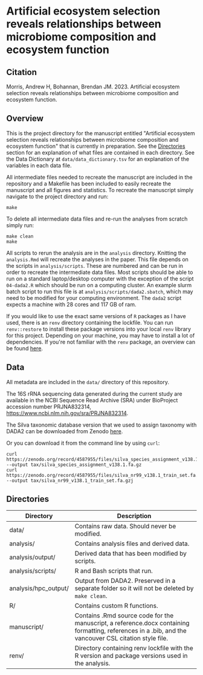 # Artificial ecosystem selection reveals relationships between microbiome composition and ecosystem function

## Citation

Morris, Andrew H, Bohannan, Brendan JM. 2023. Artificial ecosystem selection
reveals relationships between microbiome composition and ecosystem function. 

## Overview

This is the project directory for the manuscript entitled "Artificial ecosystem
selection reveals relationships between microbiome composition and ecosystem
function" that is currently in preparation. See the [Directories](#directories)
section for an explanation of what files are contained in each directory. See
the Data Dictionary at `data/data_dictionary.tsv` for an explanation of the
variables in each data file.

All intermediate files needed to recreate the manuscript are included in the
repository and a Makefile has been included to easily recreate the manuscript
and all figures and statistics. To recreate the manuscript simply navigate to
the project directory and run:

```
make
```

To delete all intermediate data files and re-run the analyses from scratch
simply run:

```
make clean
make
```

All scripts to rerun the analysis are in the `analysis` directory. Knitting the
`analysis.Rmd` will recreate the analyses in the paper. This file depends on
the scripts in `analysis/scripts`. These are numbered and can be run in order
to recreate the intermediate data files. Most scripts should be able to run on
a standard laptop/desktop computer with the exception of the script
`04-dada2.R` which should be run on a computing cluster. An example slurm batch
script to run this file is at `analysis/scripts/dada2.sbatch`, which may need
to be modified for your computing environment. The `dada2` script expects a
machine with 28 cores and 117 GB of ram.

If you would like to use the exact same versions of `R` packages as I have
used, there is an `renv` directory containing the lockfile. You can run
`renv::restore` to install these package versions into your local `renv`
library for this project. Depending on your machine, you may have to install a
lot of dependencies. If you're not familiar with the `renv` package, an
overview can be found [here](https://rstudio.github.io/renv/).

## Data

All metadata are included in the `data/` directory of this repository.

The 16S rRNA sequencing data generated during the current study are available
in the NCBI Sequence Read Archive (SRA) under BioProject accession number
PRJNA832314, https://www.ncbi.nlm.nih.gov/sra/PRJNA832314.

The Silva taxonomic database version that we used to assign taxonomy with DADA2
can be downloaded from Zenodo [here](https://zenodo.org/record/4587955).

Or you can download it from the command line by using `curl`:

```
curl https://zenodo.org/record/4587955/files/silva_species_assignment_v138.1.fa.gz --output tax/silva_species_assignment_v138.1.fa.gz
curl https://zenodo.org/record/4587955/files/silva_nr99_v138.1_train_set.fa.gz --output tax/silva_nr99_v138.1_train_set.fa.gzj
```

## Directories

|Directory|Description|
|-|-|
|data/|Contains raw data. Should never be modified.|
|analysis/|Contains analysis files and derived data.|
|analysis/output/|Derived data that has been modified by scripts.|
|analysis/scripts/|R and Bash scripts that run.|
|analysis/hpc_output/|Output from DADA2. Preserved in a separate folder so it will not be deleted by `make clean`.|
|R/|Contains custom R functions.|
|manuscript/|Contains .Rmd source code for the manuscript, a reference.docx containing formatting, references in a .bib, and the vancouver CSL citation style file.|
|renv/|Directory containing renv lockfile with the R version and package versions used in the analysis.|

